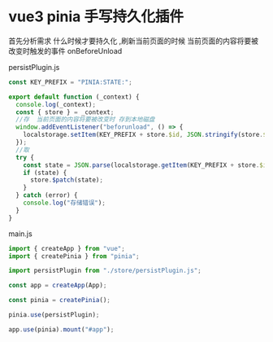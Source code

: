 # vue3 pinia 手写持久化插件

首先分析需求 什么时候才要持久化 ,刷新当前页面的时候 当前页面的内容将要被改变时触发的事件 onBeforeUnload

persistPlugin.js

```js
const KEY_PREFIX = "PINIA:STATE:";

export default function (_context) {
  console.log(_context);
  const { store } = _context;
  //存  当前页面的内容将要被改变时 存到本地磁盘
  window.addEventListener("beforunload", () => {
    localstorage.setItem(KEY_PREFIX + store.$id, JSON.stringify(store.$state));
  });
  //取
  try {
    const state = JSON.parse(localstorage.getItem(KEY_PREFIX + store.$id));
    if (state) {
      store.$patch(state);
    }
  } catch (error) {
    console.log("存储错误");
  }
}
```

main.js

```js
import { createApp } from "vue";
import { createPinia } from "pinia";

import persistPlugin from "./store/persistPlugin.js";

const app = createApp(App);

const pinia = createPinia();

pinia.use(persistPlugin);

app.use(pinia).mount("#app");
```
